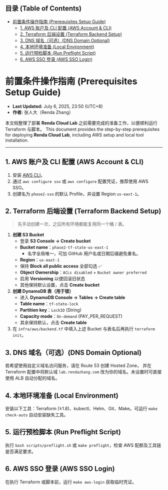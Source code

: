 <!-- START doctoc generated TOC please keep comment here to allow auto update -->
<!-- DON'T EDIT THIS SECTION, INSTEAD RE-RUN doctoc TO UPDATE -->
## 目录 (Table of Contents)

- [前置条件操作指南 (Prerequisites Setup Guide)](#%E5%89%8D%E7%BD%AE%E6%9D%A1%E4%BB%B6%E6%93%8D%E4%BD%9C%E6%8C%87%E5%8D%97-prerequisites-setup-guide)
  - [1. AWS 账户及 CLI 配置 (AWS Account & CLI)](#1-aws-%E8%B4%A6%E6%88%B7%E5%8F%8A-cli-%E9%85%8D%E7%BD%AE-aws-account--cli)
  - [2. Terraform 后端设置 (Terraform Backend Setup)](#2-terraform-%E5%90%8E%E7%AB%AF%E8%AE%BE%E7%BD%AE-terraform-backend-setup)
  - [3. DNS 域名（可选）(DNS Domain Optional)](#3-dns-%E5%9F%9F%E5%90%8D%E5%8F%AF%E9%80%89dns-domain-optional)
  - [4. 本地环境准备 (Local Environment)](#4-%E6%9C%AC%E5%9C%B0%E7%8E%AF%E5%A2%83%E5%87%86%E5%A4%87-local-environment)
  - [5. 运行预检脚本 (Run Preflight Script)](#5-%E8%BF%90%E8%A1%8C%E9%A2%84%E6%A3%80%E8%84%9A%E6%9C%AC-run-preflight-script)
  - [6. AWS SSO 登录 (AWS SSO Login)](#6-aws-sso-%E7%99%BB%E5%BD%95-aws-sso-login)

<!-- END doctoc generated TOC please keep comment here to allow auto update -->

# 前置条件操作指南 (Prerequisites Setup Guide)

* **Last Updated:** July 6, 2025, 23:50 (UTC+8)
* **作者:** 张人大（Renda Zhang）

本文档整理了部署 **Renda Cloud Lab** 之前需要完成的准备工作，以便顺利运行 Terraform 与脚本。
This document provides the step-by-step prerequisites for deploying **Renda Cloud Lab**, including AWS setup and local tool installation.

---

## 1. AWS 账户及 CLI 配置 (AWS Account & CLI)

1. 安装 [AWS CLI](https://docs.aws.amazon.com/cli/latest/userguide/getting-started-install.html)。
2. 通过 `aws configure sso` 或 `aws configure` 配置凭证，推荐使用 AWS SSO。
3. 创建名为 `phase2-sso` 的默认 Profile，并设置 Region `us-east-1`。

## 2. Terraform 后端设置 (Terraform Backend Setup)

> 先手动创建一次，之后所有环境都能复用同一个桶 / 表。

1. **创建 S3 Bucket**
   - 登录 **S3 Console → Create bucket**
   - **Bucket name**：`phase2-tf-state-us-east-1`
     * 名字全局唯一，可加 GitHub 用户名或日期后缀避免重名。
   - **Region**：`us-east-1`
   - 保持 **Block all public access** 全部勾选 ✅
   - **Object Ownership**：`ACLs disabled` + `Bucket owner preferred`
   - 启用 **Versioning** 以便回滚旧状态
   - 其他保持默认设置，点击 **Create bucket**
2. **创建 DynamoDB 表（用于锁）**
   - 进入 **DynamoDB Console → Tables → Create table**
   - **Table name**：`tf-state-lock`
   - **Partition key**：`LockID` (String)
   - **Capacity mode**：`On-demand` (PAY_PER_REQUEST)
   - 其余保持默认，点击 **Create table**
3. 在 `infra/aws/backend.tf` 中填入上述 Bucket 与表名后再执行 `terraform init`。

## 3. DNS 域名（可选）(DNS Domain Optional)

若希望使用自定义域名访问服务，请在 Route 53 创建 Hosted Zone，
并在 Terraform 配置中将默认域 `lab.rendazhang.com` 改为你的域名。未设置时可直接使用 ALB 自动分配的域名。

## 4. 本地环境准备 (Local Environment)

安装以下工具：Terraform (≥1.8)、kubectl、Helm、Git、Make。可运行 `make check-auto` 自动安装缺失工具。

## 5. 运行预检脚本 (Run Preflight Script)

执行 `bash scripts/preflight.sh` 或 `make preflight`，检查 AWS 配额及工具链是否满足要求。

## 6. AWS SSO 登录 (AWS SSO Login)

在执行 Terraform 或脚本前，运行 `make aws-login` 获取临时凭证。
